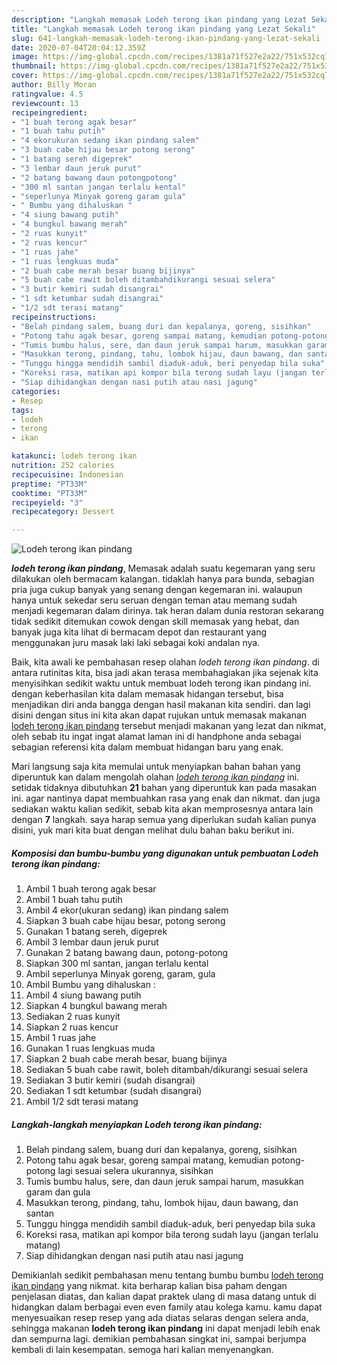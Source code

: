 ```yaml
---
description: "Langkah memasak Lodeh terong ikan pindang yang Lezat Sekali"
title: "Langkah memasak Lodeh terong ikan pindang yang Lezat Sekali"
slug: 641-langkah-memasak-lodeh-terong-ikan-pindang-yang-lezat-sekali
date: 2020-07-04T20:04:12.359Z
image: https://img-global.cpcdn.com/recipes/1381a71f527e2a22/751x532cq70/lodeh-terong-ikan-pindang-foto-resep-utama.jpg
thumbnail: https://img-global.cpcdn.com/recipes/1381a71f527e2a22/751x532cq70/lodeh-terong-ikan-pindang-foto-resep-utama.jpg
cover: https://img-global.cpcdn.com/recipes/1381a71f527e2a22/751x532cq70/lodeh-terong-ikan-pindang-foto-resep-utama.jpg
author: Billy Moran
ratingvalue: 4.5
reviewcount: 13
recipeingredient:
- "1 buah terong agak besar"
- "1 buah tahu putih"
- "4 ekorukuran sedang ikan pindang salem"
- "3 buah cabe hijau besar potong serong"
- "1 batang sereh digeprek"
- "3 lembar daun jeruk purut"
- "2 batang bawang daun potongpotong"
- "300 ml santan jangan terlalu kental"
- "seperlunya Minyak goreng garam gula"
- " Bumbu yang dihaluskan "
- "4 siung bawang putih"
- "4 bungkul bawang merah"
- "2 ruas kunyit"
- "2 ruas kencur"
- "1 ruas jahe"
- "1 ruas lengkuas muda"
- "2 buah cabe merah besar buang bijinya"
- "5 buah cabe rawit boleh ditambahdikurangi sesuai selera"
- "3 butir kemiri sudah disangrai"
- "1 sdt ketumbar sudah disangrai"
- "1/2 sdt terasi matang"
recipeinstructions:
- "Belah pindang salem, buang duri dan kepalanya, goreng, sisihkan"
- "Potong tahu agak besar, goreng sampai matang, kemudian potong-potong lagi sesuai selera ukurannya, sisihkan"
- "Tumis bumbu halus, sere, dan daun jeruk sampai harum, masukkan garam dan gula"
- "Masukkan terong, pindang, tahu, lombok hijau, daun bawang, dan santan"
- "Tunggu hingga mendidih sambil diaduk-aduk, beri penyedap bila suka"
- "Koreksi rasa, matikan api kompor bila terong sudah layu (jangan terlalu matang)"
- "Siap dihidangkan dengan nasi putih atau nasi jagung"
categories:
- Resep
tags:
- lodeh
- terong
- ikan

katakunci: lodeh terong ikan 
nutrition: 252 calories
recipecuisine: Indonesian
preptime: "PT33M"
cooktime: "PT33M"
recipeyield: "3"
recipecategory: Dessert

---
```



![Lodeh terong ikan pindang](https://img-global.cpcdn.com/recipes/1381a71f527e2a22/751x532cq70/lodeh-terong-ikan-pindang-foto-resep-utama.jpg)

<b><i>lodeh terong ikan pindang</i></b>, Memasak adalah suatu kegemaran yang seru dilakukan oleh bermacam kalangan. tidaklah hanya para bunda, sebagian pria juga cukup banyak yang senang dengan kegemaran ini. walaupun hanya untuk sekedar seru seruan dengan teman atau memang sudah menjadi kegemaran dalam dirinya. tak heran dalam dunia restoran sekarang tidak sedikit ditemukan cowok dengan skill memasak yang hebat, dan banyak juga kita lihat di bermacam depot dan restaurant yang menggunakan juru masak laki laki sebagai koki andalan nya.



Baik, kita awali ke pembahasan resep olahan <i>lodeh terong ikan pindang</i>. di antara rutinitas kita, bisa jadi akan terasa membahagiakan jika sejenak kita menyisihkan sedikit waktu untuk membuat lodeh terong ikan pindang ini. dengan keberhasilan kita dalam memasak hidangan tersebut, bisa menjadikan diri anda bangga dengan hasil makanan kita sendiri. dan lagi disini dengan situs ini kita akan dapat rujukan untuk memasak makanan <u>lodeh terong ikan pindang</u> tersebut menjadi makanan yang lezat dan nikmat, oleh sebab itu ingat ingat alamat laman ini di handphone anda sebagai sebagian referensi kita dalam membuat hidangan baru yang enak.


Mari langsung saja kita memulai untuk menyiapkan bahan bahan yang diperuntuk kan dalam mengolah olahan <u><i>lodeh terong ikan pindang</i></u> ini. setidak tidaknya dibutuhkan <b>21</b> bahan yang diperuntuk kan pada masakan ini. agar nantinya dapat membuahkan rasa yang enak dan nikmat. dan juga sediakan waktu kalian sedikit, sebab kita akan memprosesnya antara lain dengan <b>7</b> langkah. saya harap semua yang diperlukan sudah kalian punya disini, yuk mari kita buat dengan melihat dulu bahan baku berikut ini.

<!--inarticleads1-->

##### Komposisi dan bumbu-bumbu yang digunakan untuk pembuatan Lodeh terong ikan pindang:

1. Ambil 1 buah terong agak besar
1. Ambil 1 buah tahu putih
1. Ambil 4 ekor(ukuran sedang) ikan pindang salem
1. Siapkan 3 buah cabe hijau besar, potong serong
1. Gunakan 1 batang sereh, digeprek
1. Ambil 3 lembar daun jeruk purut
1. Gunakan 2 batang bawang daun, potong-potong
1. Siapkan 300 ml santan, jangan terlalu kental
1. Ambil seperlunya Minyak goreng, garam, gula
1. Ambil  Bumbu yang dihaluskan :
1. Ambil 4 siung bawang putih
1. Siapkan 4 bungkul bawang merah
1. Sediakan 2 ruas kunyit
1. Siapkan 2 ruas kencur
1. Ambil 1 ruas jahe
1. Gunakan 1 ruas lengkuas muda
1. Siapkan 2 buah cabe merah besar, buang bijinya
1. Sediakan 5 buah cabe rawit, boleh ditambah/dikurangi sesuai selera
1. Sediakan 3 butir kemiri (sudah disangrai)
1. Sediakan 1 sdt ketumbar (sudah disangrai)
1. Ambil 1/2 sdt terasi matang




<!--inarticleads2-->

##### Langkah-langkah menyiapkan Lodeh terong ikan pindang:

1. Belah pindang salem, buang duri dan kepalanya, goreng, sisihkan
1. Potong tahu agak besar, goreng sampai matang, kemudian potong-potong lagi sesuai selera ukurannya, sisihkan
1. Tumis bumbu halus, sere, dan daun jeruk sampai harum, masukkan garam dan gula
1. Masukkan terong, pindang, tahu, lombok hijau, daun bawang, dan santan
1. Tunggu hingga mendidih sambil diaduk-aduk, beri penyedap bila suka
1. Koreksi rasa, matikan api kompor bila terong sudah layu (jangan terlalu matang)
1. Siap dihidangkan dengan nasi putih atau nasi jagung




Demikianlah sedikit pembahasan menu tentang bumbu bumbu <u>lodeh terong ikan pindang</u> yang nikmat. kita berharap kalian bisa paham dengan penjelasan diatas, dan kalian dapat praktek ulang di masa datang untuk di hidangkan dalam berbagai even even family atau kolega kamu. kamu dapat menyesuaikan resep resep yang ada diatas selaras dengan selera anda, sehingga makanan <b>lodeh terong ikan pindang</b> ini dapat menjadi lebih enak dan sempurna lagi. demikian pembahasan singkat ini, sampai berjumpa kembali di lain kesempatan. semoga hari kalian menyenangkan.
